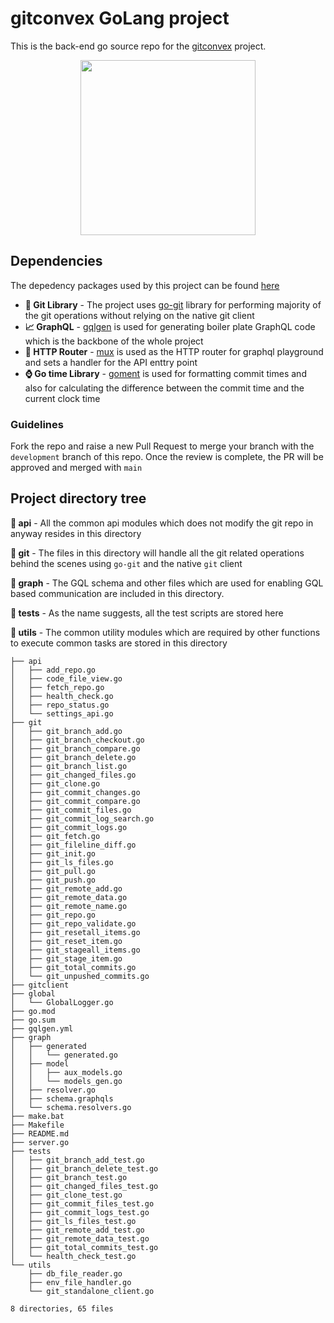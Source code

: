 # gitconvex GoLang project
This is the back-end go source repo for the [gitconvex](https://github.com/neel1996/gitconvex) project.

<p align="center">
    <img src="https://user-images.githubusercontent.com/47709856/99139411-503eb400-265e-11eb-9b61-05562dd89b8c.png" width="280">
</p>

## Dependencies

The depedency packages used by this project can be found [here](https://github.com/neel1996/gitconvex-server/network/dependencies)

- **📜 Git Library** - The project uses [go-git](https://github.com/go-git/go-git) library for performing majority of the git operations without relying on the native git client 
- **📈 GraphQL** - [gqlgen](https://github.com/99designs/gqlgen) is used for generating boiler plate GraphQL code which is the backbone of the whole project
- **📡 HTTP Router** - [mux](https://github.com/gorilla/mux) is used as the HTTP router for graphql playground and sets a handler for the API enttry point  
- **⌚ Go time Library** - [goment](https://github.com/nleeper/goment) is used for formatting commit times and also for calculating the difference between the commit time and the current clock time

### Guidelines 

Fork the repo and raise a new Pull Request to merge your branch with the `development` branch of this repo. Once the review is complete, the PR will be approved and merged with `main`

## Project directory tree

**📂 api** - All the common api modules which does not modify the git repo in anyway resides in this directory 

**📂 git** - The files in this directory will handle all the git related operations behind the scenes using `go-git` and the native `git` client

**📂 graph** - The GQL schema and other files which are used for enabling GQL based communication are included in this directory. 

**📂 tests** - As the name suggests, all the test scripts are stored here

**📂 utils** - The common utility modules which are required by other functions to execute common tasks are stored in this directory

```
├── api
│   ├── add_repo.go
│   ├── code_file_view.go
│   ├── fetch_repo.go
│   ├── health_check.go
│   ├── repo_status.go
│   └── settings_api.go
├── git
│   ├── git_branch_add.go
│   ├── git_branch_checkout.go
│   ├── git_branch_compare.go
│   ├── git_branch_delete.go
│   ├── git_branch_list.go
│   ├── git_changed_files.go
│   ├── git_clone.go
│   ├── git_commit_changes.go
│   ├── git_commit_compare.go
│   ├── git_commit_files.go
│   ├── git_commit_log_search.go
│   ├── git_commit_logs.go
│   ├── git_fetch.go
│   ├── git_fileline_diff.go
│   ├── git_init.go
│   ├── git_ls_files.go
│   ├── git_pull.go
│   ├── git_push.go
│   ├── git_remote_add.go
│   ├── git_remote_data.go
│   ├── git_remote_name.go
│   ├── git_repo.go
│   ├── git_repo_validate.go
│   ├── git_resetall_items.go
│   ├── git_reset_item.go
│   ├── git_stageall_items.go
│   ├── git_stage_item.go
│   ├── git_total_commits.go
│   └── git_unpushed_commits.go
├── gitclient
├── global
│   └── GlobalLogger.go
├── go.mod
├── go.sum
├── gqlgen.yml
├── graph
│   ├── generated
│   │   └── generated.go
│   ├── model
│   │   ├── aux_models.go
│   │   └── models_gen.go
│   ├── resolver.go
│   ├── schema.graphqls
│   └── schema.resolvers.go
├── make.bat
├── Makefile
├── README.md
├── server.go
├── tests
│   ├── git_branch_add_test.go
│   ├── git_branch_delete_test.go
│   ├── git_branch_test.go
│   ├── git_changed_files_test.go
│   ├── git_clone_test.go
│   ├── git_commit_files_test.go
│   ├── git_commit_logs_test.go
│   ├── git_ls_files_test.go
│   ├── git_remote_add_test.go
│   ├── git_remote_data_test.go
│   ├── git_total_commits_test.go
│   └── health_check_test.go
└── utils
    ├── db_file_reader.go
    ├── env_file_handler.go
    └── git_standalone_client.go

8 directories, 65 files
    
```

